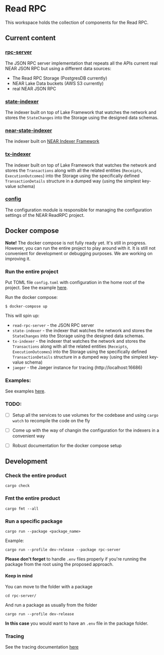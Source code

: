 # Read RPC

This workspace holds the collection of components for the Read RPC.

## Current content

### [rpc-server](rpc-server/README.md)

The JSON RPC server implementation that repeats all the APIs current real NEAR JSON RPC but using a different data sources:
- The Read RPC Storage (PostgresDB currently)
- NEAR Lake Data buckets (AWS S3 currently)
- real NEAR JSON RPC

### [state-indexer](state-indexer/README.md)

The indexer built on top of Lake Framework that watches the network and stores the `StateChanges` into the Storage using the designed data schemas.

### [near-state-indexer](near-state-indexer/README.md)

The indexer built on [NEAR Indexer Framework](https://github.com/nearprotocol/nearcore/tree/master/chain/indexer)

### [tx-indexer](tx-indexer/README.md)

The indexer built on top of Lake Framework that watches the network and stores the `Transactions` along with all the related entities (`Receipts`, `ExecutionOutcomes`) into the Storage using the specifically defined `TransactionDetails` structure in a dumped way (using the simplest key-value schema)

### [config](configuration/README.md)

The configuration module is responsible for managing the configuration settings of the NEAR ReadRPC project.

## Docker compose

**Note!** The docker compose is not fully ready yet. It's still in progress. However, you can run the entire project to play around with it. It is still not convenient for development or debugging purposes. We are working on improving it.

### Run the entire project

Put TOML file `config.toml` with configuration in the home root of the project.
See the example [here](./configuration/src/default_env_configs.rs).

Run the docker compose:

```
$ docker-compose up
```

This will spin up:
- `read-rpc-server` - the JSON RPC server
- `state-indexer` - the indexer that watches the network and stores the `StateChanges` into the Storage using the designed data schemas.
- `tx-indexer` - the indexer that watches the network and stores the `Transactions` along with all the related entities (`Receipts`, `ExecutionOutcomes`) into the Storage using the specifically defined `TransactionDetails` structure in a dumped way (using the simplest key-value schema)
- `jaeger` - the Jaeger instance for tracing (http://localhost:16686)

### Examples: 
See examples [here](./examples/README.md).

### TODO:

- [ ] Setup all the services to use volumes for the codebase and using `cargo watch` to recompile the code on the fly
- [ ] Come up with the way of changin the configuration for the indexers in a convenient way
- [ ] Robust documentation for the docker compose setup


## Development

### Check the entire product

```
cargo check
```

### Fmt the entire product

```
cargo fmt --all
```

### Run a specific package

```
cargo run --package <package_name>
```

Example:

```
cargo run --profile dev-release --package rpc-server
```

**Please don't forget** to handle `.env` files properly if you're running the package from the root using the proposed approach.

#### Keep in mind

You can move to the folder with a package

```
cd rpc-server/
```

And run a package as usually from the folder

```
cargo run --profile dev-release
```

**In this case** you would want to have an `.env` file in the package folder.

### Tracing

See the tracing documentation [here](./docs/TRACING.md)